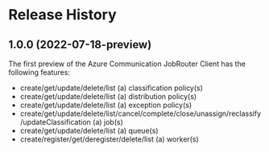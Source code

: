 # Release History

## 1.0.0 (2022-07-18-preview)

The first preview of the Azure Communication JobRouter Client has the following features:

- create/get/update/delete/list (a) classification policy(s)
- create/get/update/delete/list (a) distribution policy(s)
- create/get/update/delete/list (a) exception policy(s)
- create/get/update/delete/list/cancel/complete/close/unassign/reclassify/updateClassification (a) job(s)
- create/get/update/delete/list (a) queue(s)
- create/register/get/deregister/delete/list (a) worker(s)
